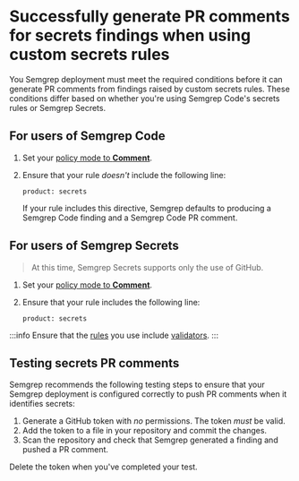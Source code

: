 # Successfully generate PR comments for secrets findings when using custom secrets rules

You Semgrep deployment must meet the required conditions before it can generate
PR comments from findings raised by custom secrets rules. These conditions
differ based on whether you're using Semgrep Code's secrets rules or Semgrep
Secrets.

## For users of Semgrep Code

1. Set your [policy mode to
   **Comment**](/semgrep-code/policies/#blocking-a-pr-or-mr-through-rule-modes).

2. Ensure that your rule *doesn't* include the following line:

    ```console
    product: secrets
    ```

    If your rule includes this directive, Semgrep defaults to producing a
    Semgrep Code finding and a Semgrep Code PR comment.

## For users of Semgrep Secrets

> At this time, Semgrep Secrets supports only the use of GitHub.

1. Set your [policy mode to
   **Comment**](/semgrep-code/policies/#blocking-a-pr-or-mr-through-rule-modes).

2. Ensure that your rule includes the following line:

    ```console
    product: secrets
    ```

:::info
Ensure that the [rules](/semgrep-secrets/rules) you use include [validators](/semgrep-secrets/validators).
:::

## Testing secrets PR comments

Semgrep recommends the following testing steps to ensure that your Semgrep
deployment is configured correctly to push PR comments when it identifies
secrets:

1. Generate a GitHub token with *no* permissions. The token *must* be valid.
2. Add the token to a file in your repository and commit the changes.
3. Scan the repository and check that Semgrep generated a finding and pushed a
   PR comment.

Delete the token when you've completed your test.

